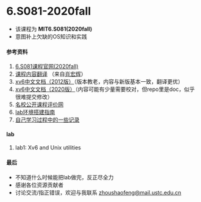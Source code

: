 # 6.S081-2020fall

+ 该课程为 **MIT6.S081(2020fall)**
+ 意图补上欠缺的OS知识和实践

#### 参考资料
1. [6.S081课程官网(2020fall)](https://pdos.csail.mit.edu/6.S081/2020/schedule.html)
2. [课程内容翻译](https://mit-public-courses-cn-translatio.gitbook.io/mit6-s081/) （来自[肖宏辉](https://www.zhihu.com/people/xiao-hong-hui-15)）
3. [xv6中文文档（2012版）](https://th0ar.gitbooks.io/xv6-chinese/content/index.html)（版本教老，内容与新版基本一致，翻译更优）
4. [xv6中文文档（2020版）](https://github.com/pleasewhy/xv6-book-2020-Chinese)（内容可能有少量需要校对，但repo里是doc，似乎很难提交修改）
5. [名校公开课程评价网](https://conanhujinming.github.io/comments-for-awesome-courses/%E6%93%8D%E4%BD%9C%E7%B3%BB%E7%BB%9F/MIT6.S081%E6%93%8D%E4%BD%9C%E7%B3%BB%E7%BB%9F%E5%AF%BC%E8%AE%BA/)
6. [lab环境搭建指南](https://www.bilibili.com/video/BV11K4y127Qk?)
7. [自己学习过程中的一些记录](https://evernight.notion.site/MIT-6-S081-708ca9dbc6fb450684ac28cba6616d12)

#### lab
1. lab1: Xv6 and Unix utilities

#### 最后
+ 不知道什么时候能把lab做完，反正尽全力
+ 感谢各位资源贡献者
+ 讨论交流/指正错误，欢迎与我联系 zhoushaofeng@mail.ustc.edu.cn
